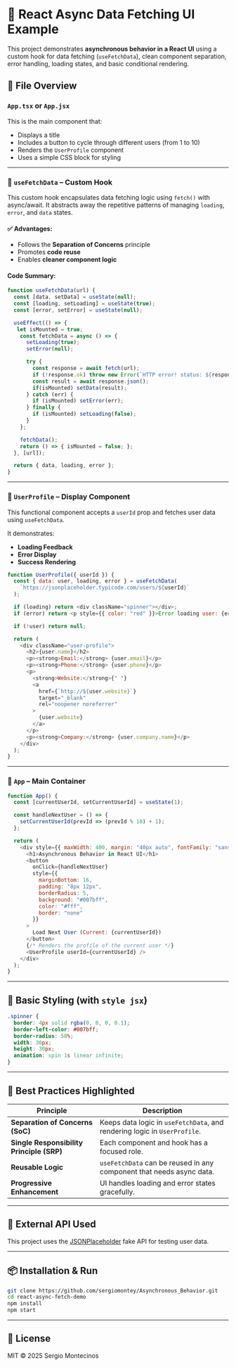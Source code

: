 # 🧠 React Async Data Fetching UI Example

This project demonstrates **asynchronous behavior in a React UI** using a custom hook for data fetching (`useFetchData`), clean component separation, error handling, loading states, and basic conditional rendering.

## 📁 File Overview

### `App.tsx` or `App.jsx`

This is the main component that:

- Displays a title
- Includes a button to cycle through different users (from 1 to 10)
- Renders the `UserProfile` component
- Uses a simple CSS block for styling

---

### 🔄 `useFetchData` – Custom Hook

This custom hook encapsulates data fetching logic using `fetch()` with async/await. It abstracts away the repetitive patterns of managing `loading`, `error`, and `data` states.

#### ✅ Advantages:
- Follows the **Separation of Concerns** principle
- Promotes **code reuse**
- Enables **cleaner component logic**

#### Code Summary:
```js
function useFetchData(url) {
  const [data, setData] = useState(null);
  const [loading, setLoading] = useState(true);
  const [error, setError] = useState(null);

  useEffect(() => {
   let isMounted = true;
    const fetchData = async () => {
      setLoading(true);
      setError(null);

      try {
        const response = await fetch(url);
        if (!response.ok) throw new Error(`HTTP error! status: ${response.status}`);
        const result = await response.json();
        if(isMounted) setData(result);
      } catch (err) {
        if (isMounted) setError(err);        
      } finally {
        if (isMounted) setLoading(false);
      }
    };

    fetchData();
    return () => { isMounted = false; };
  }, [url]);

  return { data, loading, error };
}
```

---

### 👤 `UserProfile` – Display Component

This functional component accepts a `userId` prop and fetches user data using `useFetchData`.

It demonstrates:

- **Loading Feedback**
- **Error Display**
- **Success Rendering**

```js
function UserProfile({ userId }) {
  const { data: user, loading, error } = useFetchData(
    `https://jsonplaceholder.typicode.com/users/${userId}`
  );

  if (loading) return <div className="spinner"></div>;
  if (error) return <p style={{ color: "red" }}>Error loading user: {error.message}</p>;

  if (!user) return null;

  return (
    <div className="user-profile">
      <h2>{user.name}</h2>
      <p><strong>Email:</strong> {user.email}</p>
      <p><strong>Phone:</strong> {user.phone}</p>
      <p>
        <strong>Website:</strong>{" "}
        <a
          href={`http://${user.website}`}
          target="_blank"
          rel="noopener noreferrer"
        >
          {user.website}
        </a>
      </p>
      <p><strong>Company:</strong> {user.company.name}</p>
    </div>
  );
}
```

---

### 🚀 `App` – Main Container

```js
function App() {
  const [currentUserId, setCurrentUserId] = useState(1);

  const handleNextUser = () => {
    setCurrentUserId(prevId => (prevId % 10) + 1);
  };

  return (
    <div style={{ maxWidth: 400, margin: "40px auto", fontFamily: "sans-serif" }}>
      <h1>Asynchronous Behavior in React UI</h1>
      <button
        onClick={handleNextUser}
        style={{
          marginBottom: 16,
          padding: "8px 12px",
          borderRadius: 5,
          background: "#007bff",
          color: "#fff",
          border: "none"
        }}
      >
        Load Next User (Current: {currentUserId})
      </button>
      {/* Renders the profile of the current user */}
      <UserProfile userId={currentUserId} />
    </div>
  );
}
```

---

## 🎨 Basic Styling (with `style jsx`)

```css
.spinner {
  border: 4px solid rgba(0, 0, 0, 0.1);
  border-left-color: #007bff;
  border-radius: 50%;
  width: 30px;
  height: 30px;
  animation: spin 1s linear infinite;
}
```

---

## 🧩 Best Practices Highlighted

| Principle | Description |
|----------|-------------|
| **Separation of Concerns (SoC)** | Keeps data logic in `useFetchData`, and rendering logic in `UserProfile`. |
| **Single Responsibility Principle (SRP)** | Each component and hook has a focused role. |
| **Reusable Logic** | `useFetchData` can be reused in any component that needs async data. |
| **Progressive Enhancement** | UI handles loading and error states gracefully. |

---

## 🔗 External API Used

This project uses the [JSONPlaceholder](https://jsonplaceholder.typicode.com/) fake API for testing user data.

---

## 📦 Installation & Run

```bash
git clone https://github.com/sergiomontey/Asynchronous_Behavior.git
cd react-async-fetch-demo
npm install
npm start
```

---

## 📜 License

MIT © 2025 Sergio Montecinos
